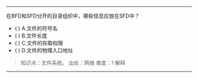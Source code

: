 ---
在BFD和SFD分开的目录组织中，哪些信息应放在SFD中？
- ( ) A.文件的符号名 
- ( ) B.文件长度 
- ( ) C.文件的存取权限 
- ( ) D.文件的物理入口地址

> 知识点：文件系统。
> 出处：网络
> 难度：1
> 解释

---